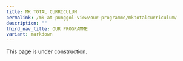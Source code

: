 ```yaml
---
title: MK TOTAL CURRICULUM
permalink: /mk-at-punggol-view/our-programme/mktotalcurriculum/
description: ""
third_nav_title: OUR PROGRAMME
variant: markdown
---
```

This page is under construction.